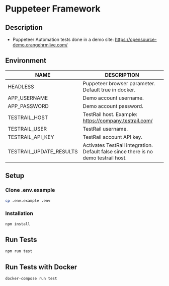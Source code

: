 # Puppeteer Framework

## Description
- Puppeteer Automation tests done in a demo site: https://opensource-demo.orangehrmlive.com/

## Environment

| NAME                           | DESCRIPTION
| -------------------------------| ---------------------------
| HEADLESS                       | Puppeteer browser parameter. Default true in docker. |
| APP_USERNAME                   | Demo account username.            |
| APP_PASSWORD                   | Demo account password.            |
| TESTRAIL_HOST                  | TestRail host. Example: https://company.testrail.com/           |
| TESTRAIL_USER                  | TestRail username.            |
| TESTRAIL_API_KEY               | TestRail account API key.     |
| TESTRAIL_UPDATE_RESULTS        | Activates TestRail integration. Default false since there is no demo testrail host.           |

## Setup

### Clone .env.example

``` bash
cp .env.example .env
```
### Installation

``` bash
npm install
```

## Run Tests
``` bash
npm run test
```

## Run Tests with Docker
``` bash
docker-compose run test
```
